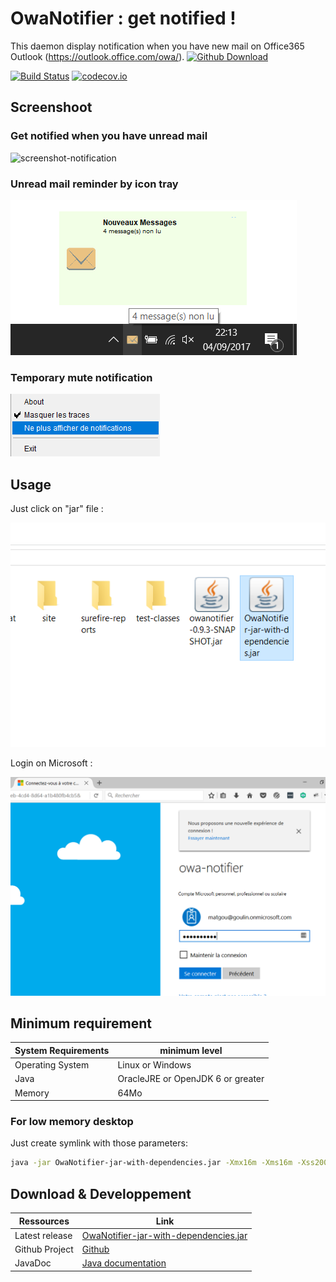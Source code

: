 # OwaNotifier : get notified !

This daemon display notification when you have new mail on Office365 Outlook (https://outlook.office.com/owa/). [![Github Download](https://img.shields.io/badge/download-1.0.0-green.svg?style=plastic)](https://github.com/OwaNotifier/owa-notifier/releases/download/owanotifier-1.0.0/OwaNotifier-jar-with-dependencies.jar)

[![Build Status](https://travis-ci.org/OwaNotifier/owa-notifier.svg?branch=master)](https://travis-ci.org/OwaNotifier/owa-notifier)
[![codecov.io](https://codecov.io/github/matgou/owa-notifier/coverage.svg?branch=master)](https://codecov.io/github/matgou/owa-notifier?branch=master)

## Screenshoot

### Get notified when you have unread mail
![screenshot-notification](https://raw.githubusercontent.com/matgou/owa-notifier/master/documentation/screenshot-swing-notification.png "Screenshot Using Swing Notification")

### Unread mail reminder by icon tray

![screenshot-traynotification](https://raw.githubusercontent.com/owanotifier/owanotifier.github.io/master/images/TrayNotification.png "Screenshot Tray")

### Temporary mute notification

![screenshot-menu](https://raw.githubusercontent.com/owanotifier/owanotifier.github.io/master/images/trayMenu.png "Screenshot Menu")

## Usage

Just click on "jar" file :

![screenshot-click](https://raw.githubusercontent.com/owanotifier/owanotifier.github.io/master/images/OwaNotifier-jar-click.png "Screenshot Lauching")

Login on Microsoft :

![screenshot-login](https://raw.githubusercontent.com/owanotifier/owanotifier.github.io/master/images/login.microsoft.com.png "Screenshot Login")

## Minimum requirement

| System Requirements | minimum level |
|---|---|
| Operating System  | Linux or Windows |
| Java | OracleJRE or OpenJDK 6 or greater  |
| Memory | 64Mo |

### For low memory desktop

Just create symlink with those parameters:
```bash
java -jar OwaNotifier-jar-with-dependencies.jar -Xmx16m -Xms16m -Xss200k
```

## Download & Developpement

|Ressources|Link|
|---|---|
| Latest release | [OwaNotifier-jar-with-dependencies.jar](https://github.com/OwaNotifier/owa-notifier/releases/latest) |
| Github Project | [Github ](https://github.com/OwaNotifier/owa-notifier) |
| JavaDoc | [Java documentation](https://owanotifier.github.io/docs/apidocs/) |
